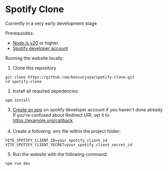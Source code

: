 # Spotify Clone

Currently in a very early development stage

Prerequisites:
- [Node.js v20](https://nodejs.org/en/download/) or higher.
- [Spotify developer account](https://developer.spotify.com/documentation/web-api/tutorials/getting-started#create-an-app)

Running the website locally:
1. Clone this repository
```
git clone https://github.com/kensunjaya/spotify-clone.git
cd spotify-clone
```
2. Install all required depedencies
```
npm install
```
3. [Create an app](https://developer.spotify.com/dashboard/create) on spotify developer account if you haven't done already<br/>
If you're confused about Redirect URI, set it to https://example.org/callback<br/><br/>
4. Create a following .env file within the project folder:
```env
VITE_SPOTIFY_CLIENT_ID=your_spotify_client_id
VITE_SPOTIFY_CLIENT_SECRET=your_spotify_client_secret_id
```
5. Run the website with the following command:
```
npm run dev
```
